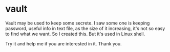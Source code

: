 # vault

Vault may be used to keep some secrete. I saw some one is keeping password, useful info in text file, 
as the size of it increasing, it's not so easy to find what we want. So I created this. But it's used
in Linux shell.

Try it and help me if you are interested in it. Thank you.
